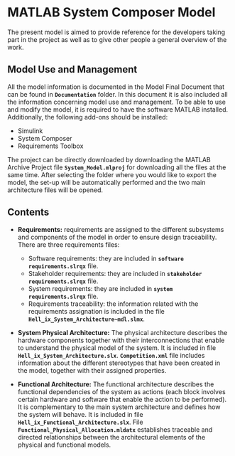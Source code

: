 # MATLAB System Composer Model
The present model is aimed to provide reference for the developers taking part in the project as well as to give other people a general overview of the work. 

## Model Use and Management
All the model information is documented in the Model Final Document that can be found in <strong><code>Documentation</code></strong> folder. In this document it is also included all the information concerning model use and management. To be able to use and modify the model, it is required to have the software MATLAB installed. Additionally, the following add-ons should be installed:
- Simulink
- System Composer
- Requirements Toolbox

The project can be directly downloaded by downloading the MATLAB Archive Project file <strong><code>System_Model.mlproj</code></strong> for downloading all the files at the same time. After selecting the folder where you would like to export the model, the set-up will be automatically performed and the two main architecture files will be opened.

## Contents

- **Requirements:** requirements are assigned to the different subsystems and components of the model in order to ensure design traceability. There are three requirements files:

  - Software requirements: they are included in <strong><code>software requirements.slrqx</code></strong> file.
  - Stakeholder requirements: they are included in <strong><code>stakeholder requirements.slrqx</code></strong> file.
  - System requirements: they are included in <strong><code>system requirements.slrqx</code></strong> file.
  - Requirements traceability: the information related with the requirements assignation is included in the file <strong><code>Hell_ix_System_Architecture~mdl.slmx</code></strong>.

- **System Physical Architecture:** The physical architecture describes the hardware components together with their interconnections that enable to understand the physical model of the system. It is included in file <strong><code>Hell_ix_System_Architecture.slx</code></strong>. <strong><code>Competition.xml</code></strong> file includes information about the different stereotypes that have been created in the model, together with their assigned properties.

- **Functional Architecture:** The functional architecture describes the functional dependencies of the system as actions (each block involves certain hardware and software that enable the action to be performed). It is complementary to the main system architecture and defines how the system will behave. It is included in file <strong><code>Hell_ix_Functional_Architecture.slx</code></strong>. File <strong><code>Functional_Physical_Allocation.mldatx</code></strong> establishes traceable and directed relationships between the architectural elements of the physical and functional models.

